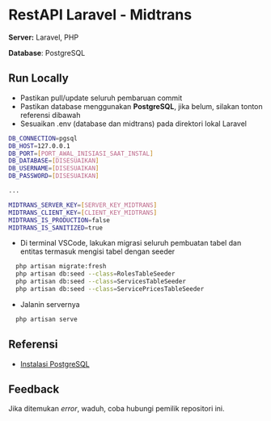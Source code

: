 
# RestAPI Laravel - Midtrans

**Server:** Laravel, PHP

**Database**: PostgreSQL
## Run Locally

- Pastikan pull/update seluruh pembaruan commit
- Pastikan database menggunakan __PostgreSQL__, jika belum, silakan tonton referensi dibawah
- Sesuaikan .env (database dan midtrans) pada direktori lokal Laravel

```bash
DB_CONNECTION=pgsql
DB_HOST=127.0.0.1
DB_PORT=[PORT_AWAL_INISIASI_SAAT_INSTAL]
DB_DATABASE=[DISESUAIKAN]
DB_USERNAME=[DISESUAIKAN]
DB_PASSWORD=[DISESUAIKAN]

...

MIDTRANS_SERVER_KEY=[SERVER_KEY_MIDTRANS]
MIDTRANS_CLIENT_KEY=[CLIENT_KEY_MIDTRANS]
MIDTRANS_IS_PRODUCTION=false
MIDTRANS_IS_SANITIZED=true
```

- Di terminal VSCode, lakukan migrasi seluruh pembuatan tabel dan entitas termasuk mengisi tabel dengan seeder

```bash
  php artisan migrate:fresh
  php artisan db:seed --class=RolesTableSeeder
  php artisan db:seed --class=ServicesTableSeeder
  php artisan db:seed --class=ServicePricesTableSeeder
```

- Jalanin servernya

```bash
  php artisan serve
```


## Referensi

 - [Instalasi PostgreSQL](https://www.youtube.com/watch?v=uN0AfifH1TA)



## Feedback

Jika ditemukan *error*, waduh, coba hubungi pemilik repositori ini.

